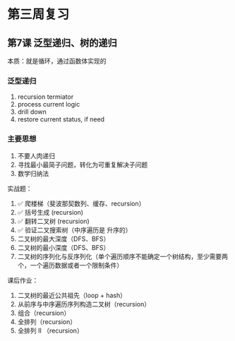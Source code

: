 # 第三周复习

## 第7课 泛型递归、树的递归
本质：就是循环，通过函数体实现的

### 泛型递归
1. recursion termiator
2. process current logic
3. drill down
4. restore current status, if need

### 主要思想
1. 不要人肉递归
2. 寻找最小最简子问题，转化为可重复解决子问题
3. 数学归纳法


实战题：
1. ✅ 爬楼梯（斐波那契数列、缓存、recursion）
2. ✅ 括号生成 (recursion)
3. ✅ 翻转二叉树 (recursion)
4. ✅ 验证二叉搜索树（中序遍历是 升序的）
5. 二叉树的最大深度（DFS、BFS）
6. 二叉树的最小深度（DFS、BFS）
7. 二叉树的序列化与反序列化（单个遍历顺序不能确定一个树结构，至少需要两个，一个遍历数据或者一个限制条件）

课后作业：
1. 二叉树的最近公共祖先（loop + hash）
2. 从前序与中序遍历序列构造二叉树（recursion）
3. 组合（recursion）
4. 全排列（recursion）
5. 全排列 II （recursion）